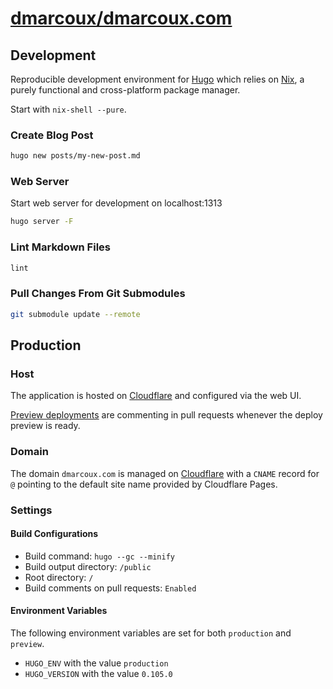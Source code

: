 # [dmarcoux/dmarcoux.com](https://github.com/dmarcoux/dmarcoux.com)

## Development

Reproducible development environment for [Hugo](https://github.com/gohugoio/hugo)
which relies on [Nix](https://github.com/NixOS/nix), a purely functional and
cross-platform package manager.

Start with `nix-shell --pure`.

### Create Blog Post

```bash
hugo new posts/my-new-post.md
```

### Web Server

Start web server for development on localhost:1313

```bash
hugo server -F
```

### Lint Markdown Files

```bash
lint
```

### Pull Changes From Git Submodules

```bash
git submodule update --remote
```

## Production

### Host

The application is hosted on [Cloudflare](https://www.cloudflare.com/) and configured
via the web UI.

[Preview
deployments](https://developers.cloudflare.com/pages/configuration/preview-deployments)
are commenting in pull requests whenever the deploy preview is ready.

### Domain

The domain `dmarcoux.com` is managed on
[Cloudflare](https://www.cloudflare.com/) with a `CNAME` record for `@` pointing
to the default site name provided by Cloudflare Pages.

### Settings

#### Build Configurations

- Build command: `hugo --gc --minify`
- Build output directory: `/public`
- Root directory: `/`
- Build comments on pull requests: `Enabled`

#### Environment Variables

The following environment variables are set for both `production` and `preview`.

- `HUGO_ENV` with the value `production`
- `HUGO_VERSION` with the value `0.105.0`
